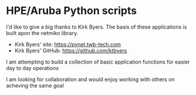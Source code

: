 # HPE/Aruba Python scripts
I'd like to give a big thanks to Kirk Byers. The basis of these applications is built apon the netmiko library.
  - Kirk Byers' site: https://pynet.twb-tech.com
  - Kirk Byers' GitHub: https://github.com/ktbyers

I am attempting to build a collection of basic application functions for easier day to day operations

I am looking for collaboration and would enjoy working with others on acheving the same goal